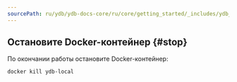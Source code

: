 ```yaml
---
sourcePath: ru/ydb/ydb-docs-core/ru/core/getting_started/_includes/ydb_docker/05_stop.md
---
```



## Остановите Docker-контейнер {#stop}

По окончании работы остановите Docker-контейнер:

```bash
docker kill ydb-local
```
